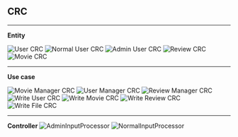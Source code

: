 ## CRC
****
**Entity**

![User CRC](https://github.com/CSC207-UofT/course-project-team-28/blob/main/src/CRCCards/usercrc.jpeg)
![Normal User CRC](https://github.com/CSC207-UofT/course-project-team-28/blob/main/src/CRCCards/normalusercrc.jpeg)
![Admin User CRC](https://github.com/CSC207-UofT/course-project-team-28/blob/main/src/CRCCards/adminusercrc.jpeg)
![Review CRC](https://github.com/CSC207-UofT/course-project-team-28/blob/main/src/CRCCards/reviewcrc.jpeg)
![Movie CRC](https://github.com/CSC207-UofT/course-project-team-28/blob/main/src/CRCCards/moviecrc.jpeg)
****
**Use case**

![Movie Manager CRC](https://github.com/CSC207-UofT/course-project-team-28/blob/main/src/CRCCards/moviemanagercrc.jpeg)
![User Manager CRC](https://github.com/CSC207-UofT/course-project-team-28/blob/main/src/CRCCards/usermanagercrc.jpeg)
![Review Manager CRC](https://github.com/CSC207-UofT/course-project-team-28/blob/main/src/CRCCards/reviewmanagercrc.jpeg)
![Write User CRC](https://github.com/CSC207-UofT/course-project-team-28/blob/main/src/CRCCards/writeusercrc.jpeg)
![Write Movie CRC](https://github.com/CSC207-UofT/course-project-team-28/blob/main/src/CRCCards/writemoviecrc.jpeg)
![Write Review CRC](https://github.com/CSC207-UofT/course-project-team-28/blob/main/src/CRCCards/writereviewcrc.jpeg)
![Write File CRC](https://github.com/CSC207-UofT/course-project-team-28/blob/main/src/CRCCards/writefilecrc.jpeg)
****
**Controller**
![AdminInputProcessor](https://github.com/CSC207-UofT/course-project-team-28/blob/main/src/CRCCards/adminipcrc.jpeg)
![NormalInputProcessor](https://github.com/CSC207-UofT/course-project-team-28/blob/main/src/CRCCards/normipcrc.jpeg)

